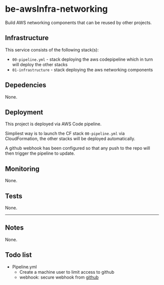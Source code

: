 # be-awsInfra-networking

Build AWS networking components that can be reused by other projects.

## Infrastructure

This service consists of the following stack(s):

- `00-pipeline.yml` - stack deploying the aws codepipeline which in turn will deploy the other stacks
- `01-infrastructure` - stack deploying the aws networking components

## Depedencies

None.

## Deployment

This project is deployed via AWS Code pipeline.

Simpliest way is to launch the CF stack `00-pipeline.yml` via CloudFormation, the other stacks will be deployed automatically.

A github webhook has been configured so that any push to the repo will then trigger the pipeline to update.

## Monitoring

None.

## Tests

None.

---

## Notes

None.

## Todo list

* Pipeline.yml
  - Create a machine user to limit access to github
  - webhook: secure webhook from [github](https://developer.github.com/webhooks/securing/)
